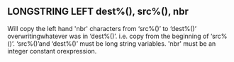 ## LONGSTRING LEFT dest%(), src%(), nbr

Will copy the left hand 'nbr' characters from ‘src%()’ to ‘dest%()’ overwritingwhatever was in ‘dest%()’. i.e. copy from the beginning of ‘src%()’. ‘src%()’and ‘dest%()’ must be long string variables. 'nbr' must be an integer constant orexpression.